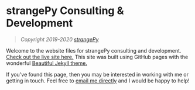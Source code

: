 # strangePy Consulting & Development
<!--
[![Donate](https://img.shields.io/badge/Donate-PayPal-green.svg)](https://www.paypal.me/strangepy)
[![Gem Version](https://badge.fury.io/rb/beautiful-jekyll-theme.svg)](https://badge.fury.io/rb/beautiful-jekyll-theme)
-->
> *Copyright 2019-2020 [strangePy](https://www.strangepy.com)*

Welcome to the website files for strangePy consulting and development. [Check out the live site here.](https://strangepy.github.io) This site was built using GitHub pages with the wonderful [Beautiful Jekyll theme.](https://deanattali.com/beautiful-jekyll)

If you've found this page, then you may be interested in working with me or getting in touch. Feel free to [email me directly](mailto:strangepy@gmail.com) and I would be happy to help!

<!--
**If you enjoy this theme, please consider [supporting me](https://www.paypal.me/daattali/20) for developing and maintaining this template.**
<p align="center">
  <a href="https://www.paypal.me/daattali">
    <img src="https://www.paypalobjects.com/en_US/i/btn/btn_donate_LG.gif" />
  </a>
</p>
-->
